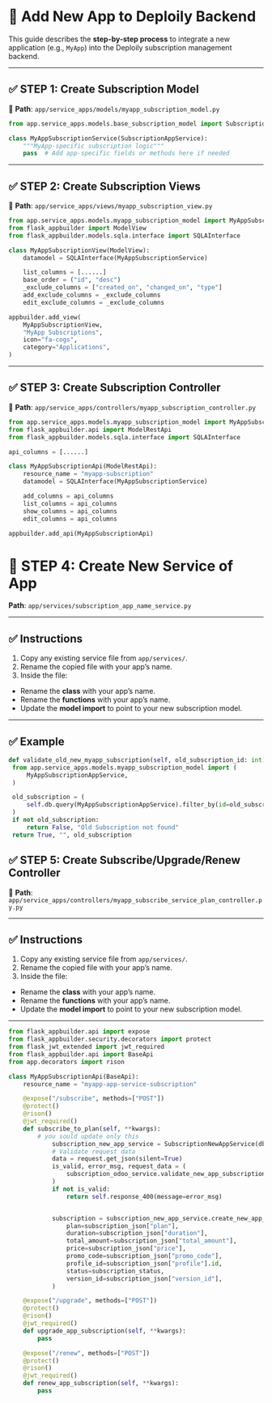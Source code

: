 # 🚀 Add New App to Deploily Backend

This guide describes the **step-by-step process** to integrate a new application (e.g., `MyApp`) into the Deploily subscription management backend.

---

## ✅ STEP 1: Create Subscription Model

📁 **Path**: `app/service_apps/models/myapp_subscription_model.py`

```python
from app.service_apps.models.base_subscription_model import SubscriptionAppService

class MyAppSubscriptionService(SubscriptionAppService):
    """MyApp-specific subscription logic"""
    pass  # Add app-specific fields or methods here if needed
```

---

## ✅ STEP 2: Create Subscription Views

📁 **Path**: `app/service_apps/views/myapp_subscription_view.py`

```python
from app.service_apps.models.myapp_subscription_model import MyAppSubscriptionService
from flask_appbuilder import ModelView
from flask_appbuilder.models.sqla.interface import SQLAInterface

class MyAppSubscriptionView(ModelView):
    datamodel = SQLAInterface(MyAppSubscriptionService)

    list_columns = [......]
    base_order = ("id", "desc")
    _exclude_columns = ["created_on", "changed_on", "type"]
    add_exclude_columns = _exclude_columns
    edit_exclude_columns = _exclude_columns

appbuilder.add_view(
    MyAppSubscriptionView,
    "MyApp Subscriptions",
    icon="fa-cogs",
    category="Applications",
)
```



---

## ✅ STEP 3: Create Subscription Controller

📁 **Path**: `app/service_apps/controllers/myapp_subscription_controller.py`

```python
from app.service_apps.models.myapp_subscription_model import MyAppSubscriptionService
from flask_appbuilder.api import ModelRestApi
from flask_appbuilder.models.sqla.interface import SQLAInterface

api_columns = [......]

class MyAppSubscriptionApi(ModelRestApi):
    resource_name = "myapp-subscription"
    datamodel = SQLAInterface(MyAppSubscriptionService)

    add_columns = api_columns
    list_columns = api_columns
    show_columns = api_columns
    edit_columns = api_columns

appbuilder.add_api(MyAppSubscriptionApi)
```






# 📖 STEP 4: Create New Service of App

**Path**:  `app/services/subscription_app_name_service.py`

---

## ✅ Instructions

1. Copy any existing service file from `app/services/`.
2. Rename the copied file with your app’s name.  
3. Inside the file:  
- Rename the **class** with your app’s name.  
- Rename the **functions** with your app’s name.  
- Update the **model import** to point to your new subscription model.  

---

## ✅ Example

```python
def validate_old_new_myapp_subscription(self, old_subscription_id: int):
 from app.service_apps.models.myapp_subscription_model import (
     MyAppSubscriptionAppService,
 )

 old_subscription = (
     self.db.query(MyAppSubscriptionAppService).filter_by(id=old_subscription_id).first()
 )
 if not old_subscription:
     return False, "Old Subscription not found"
 return True, "", old_subscription

```




## ✅ STEP 5: Create Subscribe/Upgrade/Renew Controller

📁 **Path**: `app/service_apps/controllers/myapp_subscribe_service_plan_controller.py.py`

---

## ✅ Instructions

1. Copy any existing service file from `app/services/`.
2. Rename the copied file with your app’s name.  
3. Inside the file:  
- Rename the **class** with your app’s name.  
- Rename the **functions** with your app’s name.  
- Update the **model import** to point to your new subscription model.  

---

```python
from flask_appbuilder.api import expose
from flask_appbuilder.security.decorators import protect
from flask_jwt_extended import jwt_required
from flask_appbuilder.api import BaseApi
from app.decorators import rison

class MyAppSubscriptionApi(BaseApi):
    resource_name = "myapp-app-service-subscription"

    @expose("/subscribe", methods=["POST"])
    @protect()
    @rison()
    @jwt_required()
    def subscribe_to_plan(self, **kwargs):
        # you sould update only this 
            subscription_new_app_service = SubscriptionNewAppService(db.session, _logger)
            # Validate request data
            data = request.get_json(silent=True)
            is_valid, error_msg, request_data = (
                subscription_odoo_service.validate_new_app_subscription_request(data)
            )
            if not is_valid:
                return self.response_400(message=error_msg)


            subscription = subscription_new_app_service.create_new_app_subscription(
                plan=subscription_json["plan"],
                duration=subscription_json["duration"],
                total_amount=subscription_json["total_amount"],
                price=subscription_json["price"],
                promo_code=subscription_json["promo_code"],
                profile_id=subscription_json["profile"].id,
                status=subscription_status,
                version_id=subscription_json["version_id"],
            )

    @expose("/upgrade", methods=["POST"])
    @protect()
    @rison()
    @jwt_required()
    def upgrade_app_subscription(self, **kwargs):
        pass

    @expose("/renew", methods=["POST"])
    @protect()
    @rison()
    @jwt_required()
    def renew_app_subscription(self, **kwargs):
        pass
```
